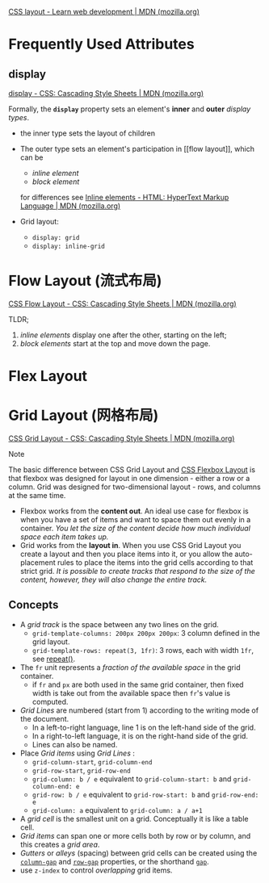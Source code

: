 [CSS layout - Learn web development | MDN (mozilla.org)](https://developer.mozilla.org/en-US/docs/Learn/CSS/CSS_layout)

# Frequently Used Attributes

## display

[display - CSS: Cascading Style Sheets | MDN (mozilla.org)](https://developer.mozilla.org/en-US/docs/Web/CSS/display)

Formally, the **`display`** property sets an element's **inner** and **outer** _display types_.
- the inner type sets the layout of children
- The outer type sets an element's participation in [[flow layout]], which can be 
    - _inline element_
    - _block element_
    
    for differences see [Inline elements - HTML: HyperText Markup Language | MDN (mozilla.org)](https://developer.mozilla.org/en-US/docs/Web/HTML/Inline_elements)
- Grid layout:
    - `display: grid`
    - `display: inline-grid`



# Flow Layout (流式布局)
[CSS Flow Layout - CSS: Cascading Style Sheets | MDN (mozilla.org)](https://developer.mozilla.org/en-US/docs/Web/CSS/CSS_Flow_Layout)

TLDR;

1. _inline elements_ display one after the other, starting on the left;
2. _block elements_ start at the top and move down the page.


# Flex Layout



# Grid Layout (网格布局)
[CSS Grid Layout - CSS: Cascading Style Sheets | MDN (mozilla.org)](https://developer.mozilla.org/en-US/docs/Web/CSS/CSS_Grid_Layout)

> [!NOTE]
> The basic difference between CSS Grid Layout and [CSS Flexbox Layout](https://developer.mozilla.org/en-US/docs/Web/CSS/CSS_Flexible_Box_Layout) is that flexbox was designed for layout in one dimension - either a row or a column. Grid was designed for two-dimensional layout - rows, and columns at the same time.
>
> - Flexbox works from the **content out**. An ideal use case for flexbox is when you have a set of items and want to space them out evenly in a container. _You let the size of the content decide how much individual space each item takes up._
> - Grid works from the **layout in**. When you use CSS Grid Layout you create a layout and then you place items into it, or you allow the auto-placement rules to place the items into the grid cells according to that strict grid. _It is possible to create tracks that respond to the size of the content, however, they will also change the entire track._



## Concepts

- A _grid track_ is the space between any two lines on the grid.
    - `grid-template-columns: 200px 200px 200px`: 3 column defined in the grid layout.
    - `grid-template-rows: repeat(3, 1fr)`: 3 rows, each with width `1fr`, see [repeat()](https://developer.mozilla.org/en-US/docs/Web/CSS/repeat). 
- The `fr` unit represents a _fraction of the available space_ in the grid container.
    - if `fr` and `px` are both used in the same grid container, then fixed width is take out from the available space then `fr`'s value is computed.
- _Grid Lines_ are numbered (start from $1$) according to the writing mode of the document.
    - In a left-to-right language, line 1 is on the left-hand side of the grid.
    - In a right-to-left language, it is on the right-hand side of the grid.
    - Lines can also be named.
- Place _Grid items_ using  _Grid Lines_ :
    - `grid-column-start`, `grid-column-end`
    - `grid-row-start`, `grid-row-end`
    - `grid-column: b / e` equivalent to `grid-column-start: b` and `grid-column-end: e` 
    - `grid-row: b / e` equivalent to `grid-row-start: b` and `grid-row-end: e` 
    - `grid-column: a` equivalent to `grid-column: a / a+1`
- A _grid cell_ is the smallest unit on a grid. Conceptually it is like a table cell.
- _Grid items_ can span one or more cells both by row or by column, and this creates a _grid area_.
- _Gutters_ or _alleys_ (spacing) between grid cells can be created using the [`column-gap`](https://developer.mozilla.org/en-US/docs/Web/CSS/column-gap) and [`row-gap`](https://developer.mozilla.org/en-US/docs/Web/CSS/row-gap) properties, or the shorthand [`gap`](https://developer.mozilla.org/en-US/docs/Web/CSS/gap).
- use `z-index` to control _overlapping_ grid items.







